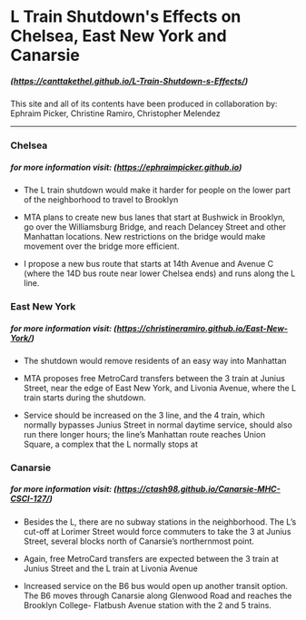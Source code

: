 # L Train Shutdown's Effects on Chelsea, East New York and Canarsie
##### (https://canttakethel.github.io/L-Train-Shutdown-s-Effects/)
This site and all of its contents have been produced in collaboration by:
Ephraim Picker, Christine Ramiro, Christopher Melendez

___

### Chelsea
##### for more information visit: (https://ephraimpicker.github.io)

- The L train shutdown would make it harder for people on the lower part of the neighborhood to travel to Brooklyn

- MTA plans to create new bus lanes that start at Bushwick in Brooklyn, go over the Williamsburg Bridge, and reach Delancey Street and other Manhattan locations. New restrictions on the bridge would make movement over the bridge more efficient.

- I propose a new bus route that starts at 14th Avenue and Avenue C (where the 14D bus route near lower Chelsea ends) and runs along the L line.


### East New York
##### for more information visit: (https://christineramiro.github.io/East-New-York/) 

- The shutdown would remove residents of an easy way into Manhattan

- MTA proposes free MetroCard transfers between the 3 train at Junius Street, near the edge of East New York, and Livonia Avenue, where the L train starts during the shutdown.

- Service should be increased on the 3 line, and the 4 train, which normally bypasses Junius Street in normal daytime service, should also run there longer hours; the line’s Manhattan route reaches Union Square, a complex that the L normally stops at


### Canarsie 
##### for more information visit: (https://ctash98.github.io/Canarsie-MHC-CSCI-127/)        
     
- Besides the L, there are no subway stations in the neighborhood. The L’s cut-off at Lorimer Street would force commuters to take the 3 at  Junius Street, several blocks north of Canarsie’s northernmost point.

- Again, free MetroCard transfers are expected between the 3 train at Junius Street and the L train at Livonia Avenue

- Increased service on the B6 bus would open up another transit option. The B6 moves through Canarsie along Glenwood Road and reaches the Brooklyn College- Flatbush Avenue station with the 2 and 5 trains.

